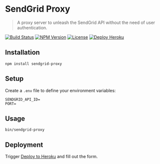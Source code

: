 SendGrid Proxy
==============

> A proxy server to unleash the SendGrid API without the need of user authentication.

[![Build Status](https://img.shields.io/travis/redaxmedia/sendgrid-proxy.svg)](https://travis-ci.org/redaxmedia/sendgrid-proxy)
[![NPM Version](https://img.shields.io/npm/v/sendgrid-proxy.svg)](https://npmjs.com/package/sendgrid-proxy)
[![License](https://img.shields.io/npm/l/sendgrid-proxy.svg)](https://npmjs.com/package/sendgrid-proxy)
[![Deploy Heroku](https://img.shields.io/badge/deploy-heroku-7056bf.svg)](https://heroku.com/deploy?template=https://github.com/redaxmedia/sendgrid-proxy)


Installation
------------

```
npm install sendgrid-proxy
```


Setup
-----

Create a `.env` file to define your environment variables:

```
SENDGRID_API_ID=
PORT=
```


Usage
-----

```
bin/sendgrid-proxy
```


Deployment
----------

Trigger [Deploy to Heroku](https://heroku.com/deploy?template=https://github.com/redaxmedia/sendgrid-proxy) and fill out the form.
